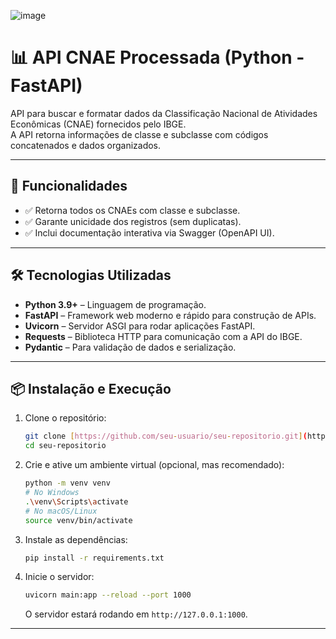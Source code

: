 ![image](https://github.com/user-attachments/assets/ac86aeb6-5672-4d1a-8fda-0da478cd706d)

# 📊 API CNAE Processada (Python - FastAPI)

API para buscar e formatar dados da Classificação Nacional de Atividades Econômicas (CNAE) fornecidos pelo IBGE. <br>
A API retorna informações de classe e subclasse com códigos concatenados e dados organizados.

---

## 🚀 Funcionalidades

- ✅ Retorna todos os CNAEs com classe e subclasse.
- ✅ Garante unicidade dos registros (sem duplicatas).
- ✅ Inclui documentação interativa via Swagger (OpenAPI UI).

---

## 🛠️ Tecnologias Utilizadas

- **Python 3.9+** – Linguagem de programação.
- **FastAPI** – Framework web moderno e rápido para construção de APIs.
- **Uvicorn** – Servidor ASGI para rodar aplicações FastAPI.
- **Requests** – Biblioteca HTTP para comunicação com a API do IBGE.
- **Pydantic** – Para validação de dados e serialização.

---

## 📦 Instalação e Execução

1.  Clone o repositório:

    ```bash
    git clone [https://github.com/seu-usuario/seu-repositorio.git](https://github.com/seu-usuario/seu-repositorio.git)
    cd seu-repositorio
    ```

2.  Crie e ative um ambiente virtual (opcional, mas recomendado):

    ```bash
    python -m venv venv
    # No Windows
    .\venv\Scripts\activate
    # No macOS/Linux
    source venv/bin/activate
    ```

3.  Instale as dependências:

    ```bash
    pip install -r requirements.txt
    ```

4.  Inicie o servidor:

    ```bash
    uvicorn main:app --reload --port 1000
    ```
    O servidor estará rodando em `http://127.0.0.1:1000`.

---
